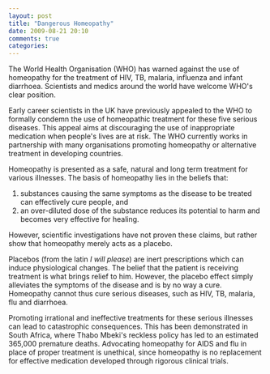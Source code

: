 ```yaml
---
layout: post
title: "Dangerous Homeopathy"
date: 2009-08-21 20:10
comments: true
categories: 
---
```

The World Health Organisation (WHO) has warned against the use of homeopathy for the treatment of HIV, TB, malaria, influenza and infant diarrhoea. Scientists and medics around the world have welcome WHO's clear position.
<!--more-->
Early career scientists in the UK have previously appealed to the WHO to formally condemn the use of homeopathic treatment for these five serious diseases. This appeal aims at discouraging the use of inappropriate medication when people's lives are at risk. The WHO currently works in partnership with many organisations promoting homeopathy or alternative treatment in developing countries.

Homeopathy is presented as a safe, natural and long term treatment for various illnesses. The basis of homeopathy lies in the beliefs that:

1. substances causing the same symptoms as the disease to be treated can effectively cure people, and
2. an over-diluted dose of the substance reduces its potential to harm and becomes very effective for healing.

However, scientific investigations have not proven these claims, but rather show that homeopathy merely acts as a placebo.

Placebos (from the latin *I will please*) are inert prescriptions which can induce physiological changes. The belief that the patient is receiving treatment is what brings relief to him. However, the placebo effect simply alleviates the symptoms of the disease and is by no way a cure. Homeopathy cannot thus cure serious diseases, such as HIV, TB, malaria, flu and diarrhoea.

Promoting irrational and ineffective treatments for these serious illnesses can lead to catastrophic consequences. This has been demonstrated in South Africa, where Thabo Mbeki's reckless policy has led to an estimated 365,000 premature deaths. Advocating homeopathy for AIDS and flu in place of proper treatment is unethical, since homeopathy is no replacement for effective medication developed through rigorous clinical trials.
